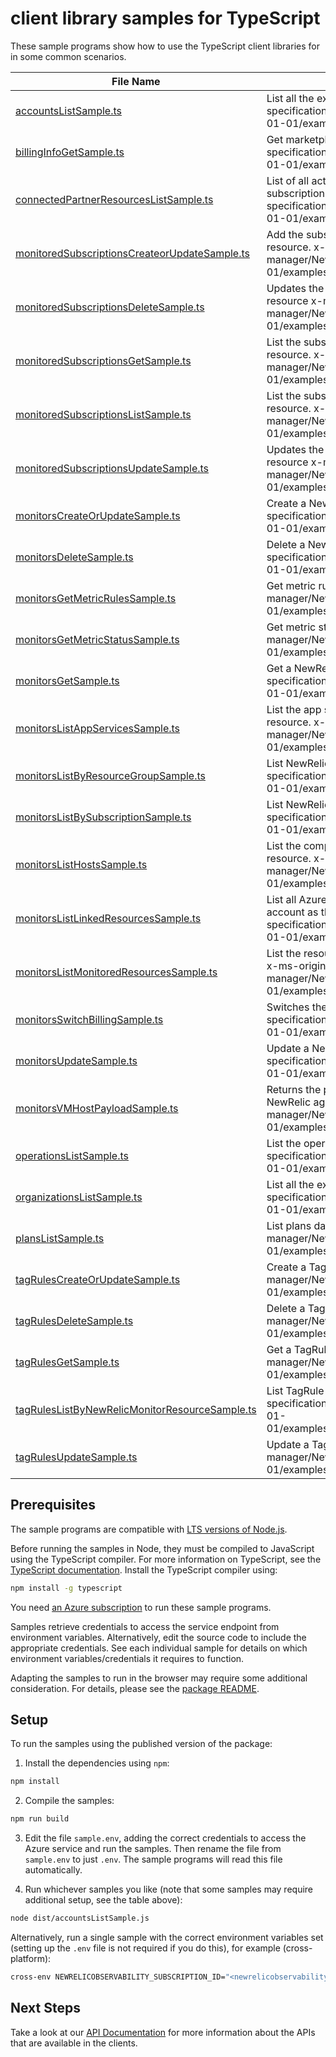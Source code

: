 # client library samples for TypeScript

These sample programs show how to use the TypeScript client libraries for in some common scenarios.

| **File Name**                                                                                 | **Description**                                                                                                                                                                                                                                                     |
| --------------------------------------------------------------------------------------------- | ------------------------------------------------------------------------------------------------------------------------------------------------------------------------------------------------------------------------------------------------------------------- |
| [accountsListSample.ts][accountslistsample]                                                   | List all the existing accounts x-ms-original-file: specification/newrelic/resource-manager/NewRelic.Observability/stable/2024-01-01/examples/Accounts_List_MaximumSet_Gen.json                                                                                      |
| [billingInfoGetSample.ts][billinginfogetsample]                                               | Get marketplace info mapped to the given monitor. x-ms-original-file: specification/newrelic/resource-manager/NewRelic.Observability/stable/2024-01-01/examples/BillingInfo_Get.json                                                                                |
| [connectedPartnerResourcesListSample.ts][connectedpartnerresourceslistsample]                 | List of all active deployments that are associated with the marketplace subscription linked to the given monitor. x-ms-original-file: specification/newrelic/resource-manager/NewRelic.Observability/stable/2024-01-01/examples/ConnectedPartnerResources_List.json |
| [monitoredSubscriptionsCreateorUpdateSample.ts][monitoredsubscriptionscreateorupdatesample]   | Add the subscriptions that should be monitored by the NewRelic monitor resource. x-ms-original-file: specification/newrelic/resource-manager/NewRelic.Observability/stable/2024-01-01/examples/MonitoredSubscriptions_CreateorUpdate.json                           |
| [monitoredSubscriptionsDeleteSample.ts][monitoredsubscriptionsdeletesample]                   | Updates the subscriptions that are being monitored by the NewRelic monitor resource x-ms-original-file: specification/newrelic/resource-manager/NewRelic.Observability/stable/2024-01-01/examples/MonitoredSubscriptions_Delete.json                                |
| [monitoredSubscriptionsGetSample.ts][monitoredsubscriptionsgetsample]                         | List the subscriptions currently being monitored by the NewRelic monitor resource. x-ms-original-file: specification/newrelic/resource-manager/NewRelic.Observability/stable/2024-01-01/examples/MonitoredSubscriptions_Get.json                                    |
| [monitoredSubscriptionsListSample.ts][monitoredsubscriptionslistsample]                       | List the subscriptions currently being monitored by the NewRelic monitor resource. x-ms-original-file: specification/newrelic/resource-manager/NewRelic.Observability/stable/2024-01-01/examples/MonitoredSubscriptions_List.json                                   |
| [monitoredSubscriptionsUpdateSample.ts][monitoredsubscriptionsupdatesample]                   | Updates the subscriptions that are being monitored by the NewRelic monitor resource x-ms-original-file: specification/newrelic/resource-manager/NewRelic.Observability/stable/2024-01-01/examples/MonitoredSubscriptions_Update.json                                |
| [monitorsCreateOrUpdateSample.ts][monitorscreateorupdatesample]                               | Create a NewRelicMonitorResource x-ms-original-file: specification/newrelic/resource-manager/NewRelic.Observability/stable/2024-01-01/examples/Monitors_CreateOrUpdate_MaximumSet_Gen.json                                                                          |
| [monitorsDeleteSample.ts][monitorsdeletesample]                                               | Delete a NewRelicMonitorResource x-ms-original-file: specification/newrelic/resource-manager/NewRelic.Observability/stable/2024-01-01/examples/Monitors_Delete_MaximumSet_Gen.json                                                                                  |
| [monitorsGetMetricRulesSample.ts][monitorsgetmetricrulessample]                               | Get metric rules x-ms-original-file: specification/newrelic/resource-manager/NewRelic.Observability/stable/2024-01-01/examples/Monitors_GetMetricRules_MaximumSet_Gen.json                                                                                          |
| [monitorsGetMetricStatusSample.ts][monitorsgetmetricstatussample]                             | Get metric status x-ms-original-file: specification/newrelic/resource-manager/NewRelic.Observability/stable/2024-01-01/examples/Monitors_GetMetricStatus_MaximumSet_Gen.json                                                                                        |
| [monitorsGetSample.ts][monitorsgetsample]                                                     | Get a NewRelicMonitorResource x-ms-original-file: specification/newrelic/resource-manager/NewRelic.Observability/stable/2024-01-01/examples/Monitors_Get_MaximumSet_Gen.json                                                                                        |
| [monitorsListAppServicesSample.ts][monitorslistappservicessample]                             | List the app service resources currently being monitored by the NewRelic resource. x-ms-original-file: specification/newrelic/resource-manager/NewRelic.Observability/stable/2024-01-01/examples/Monitors_ListAppServices_MaximumSet_Gen.json                       |
| [monitorsListByResourceGroupSample.ts][monitorslistbyresourcegroupsample]                     | List NewRelicMonitorResource resources by resource group x-ms-original-file: specification/newrelic/resource-manager/NewRelic.Observability/stable/2024-01-01/examples/Monitors_ListByResourceGroup_MaximumSet_Gen.json                                             |
| [monitorsListBySubscriptionSample.ts][monitorslistbysubscriptionsample]                       | List NewRelicMonitorResource resources by subscription ID x-ms-original-file: specification/newrelic/resource-manager/NewRelic.Observability/stable/2024-01-01/examples/Monitors_ListBySubscription_MaximumSet_Gen.json                                             |
| [monitorsListHostsSample.ts][monitorslisthostssample]                                         | List the compute vm resources currently being monitored by the NewRelic resource. x-ms-original-file: specification/newrelic/resource-manager/NewRelic.Observability/stable/2024-01-01/examples/Monitors_ListHosts_MaximumSet_Gen.json                              |
| [monitorsListLinkedResourcesSample.ts][monitorslistlinkedresourcessample]                     | List all Azure resources associated to the same NewRelic organization and account as the target resource. x-ms-original-file: specification/newrelic/resource-manager/NewRelic.Observability/stable/2024-01-01/examples/LinkedResources_List.json                   |
| [monitorsListMonitoredResourcesSample.ts][monitorslistmonitoredresourcessample]               | List the resources currently being monitored by the NewRelic monitor resource. x-ms-original-file: specification/newrelic/resource-manager/NewRelic.Observability/stable/2024-01-01/examples/Monitors_ListMonitoredResources_MaximumSet_Gen.json                    |
| [monitorsSwitchBillingSample.ts][monitorsswitchbillingsample]                                 | Switches the billing for NewRelic monitor resource. x-ms-original-file: specification/newrelic/resource-manager/NewRelic.Observability/stable/2024-01-01/examples/Monitors_SwitchBilling_MaximumSet_Gen.json                                                        |
| [monitorsUpdateSample.ts][monitorsupdatesample]                                               | Update a NewRelicMonitorResource x-ms-original-file: specification/newrelic/resource-manager/NewRelic.Observability/stable/2024-01-01/examples/Monitors_Update_MaximumSet_Gen.json                                                                                  |
| [monitorsVMHostPayloadSample.ts][monitorsvmhostpayloadsample]                                 | Returns the payload that needs to be passed in the request body for installing NewRelic agent on a VM. x-ms-original-file: specification/newrelic/resource-manager/NewRelic.Observability/stable/2024-01-01/examples/Monitors_VmHostPayload_MaximumSet_Gen.json     |
| [operationsListSample.ts][operationslistsample]                                               | List the operations for the provider x-ms-original-file: specification/newrelic/resource-manager/NewRelic.Observability/stable/2024-01-01/examples/Operations_List_MaximumSet_Gen.json                                                                              |
| [organizationsListSample.ts][organizationslistsample]                                         | List all the existing organizations x-ms-original-file: specification/newrelic/resource-manager/NewRelic.Observability/stable/2024-01-01/examples/Organizations_List_MaximumSet_Gen.json                                                                            |
| [plansListSample.ts][planslistsample]                                                         | List plans data x-ms-original-file: specification/newrelic/resource-manager/NewRelic.Observability/stable/2024-01-01/examples/Plans_List_MaximumSet_Gen.json                                                                                                        |
| [tagRulesCreateOrUpdateSample.ts][tagrulescreateorupdatesample]                               | Create a TagRule x-ms-original-file: specification/newrelic/resource-manager/NewRelic.Observability/stable/2024-01-01/examples/TagRules_CreateOrUpdate_MaximumSet_Gen.json                                                                                          |
| [tagRulesDeleteSample.ts][tagrulesdeletesample]                                               | Delete a TagRule x-ms-original-file: specification/newrelic/resource-manager/NewRelic.Observability/stable/2024-01-01/examples/TagRules_Delete_MaximumSet_Gen.json                                                                                                  |
| [tagRulesGetSample.ts][tagrulesgetsample]                                                     | Get a TagRule x-ms-original-file: specification/newrelic/resource-manager/NewRelic.Observability/stable/2024-01-01/examples/TagRules_Get_MaximumSet_Gen.json                                                                                                        |
| [tagRulesListByNewRelicMonitorResourceSample.ts][tagruleslistbynewrelicmonitorresourcesample] | List TagRule resources by NewRelicMonitorResource x-ms-original-file: specification/newrelic/resource-manager/NewRelic.Observability/stable/2024-01-01/examples/TagRules_ListByNewRelicMonitorResource_MaximumSet_Gen.json                                          |
| [tagRulesUpdateSample.ts][tagrulesupdatesample]                                               | Update a TagRule x-ms-original-file: specification/newrelic/resource-manager/NewRelic.Observability/stable/2024-01-01/examples/TagRules_Update_MaximumSet_Gen.json                                                                                                  |

## Prerequisites

The sample programs are compatible with [LTS versions of Node.js](https://github.com/nodejs/release#release-schedule).

Before running the samples in Node, they must be compiled to JavaScript using the TypeScript compiler. For more information on TypeScript, see the [TypeScript documentation][typescript]. Install the TypeScript compiler using:

```bash
npm install -g typescript
```

You need [an Azure subscription][freesub] to run these sample programs.

Samples retrieve credentials to access the service endpoint from environment variables. Alternatively, edit the source code to include the appropriate credentials. See each individual sample for details on which environment variables/credentials it requires to function.

Adapting the samples to run in the browser may require some additional consideration. For details, please see the [package README][package].

## Setup

To run the samples using the published version of the package:

1. Install the dependencies using `npm`:

```bash
npm install
```

2. Compile the samples:

```bash
npm run build
```

3. Edit the file `sample.env`, adding the correct credentials to access the Azure service and run the samples. Then rename the file from `sample.env` to just `.env`. The sample programs will read this file automatically.

4. Run whichever samples you like (note that some samples may require additional setup, see the table above):

```bash
node dist/accountsListSample.js
```

Alternatively, run a single sample with the correct environment variables set (setting up the `.env` file is not required if you do this), for example (cross-platform):

```bash
cross-env NEWRELICOBSERVABILITY_SUBSCRIPTION_ID="<newrelicobservability subscription id>" node dist/accountsListSample.js
```

## Next Steps

Take a look at our [API Documentation][apiref] for more information about the APIs that are available in the clients.

[accountslistsample]: https://github.com/Azure/azure-sdk-for-js/blob/main/sdk/newrelicobservability/arm-newrelicobservability/samples/v1/typescript/src/accountsListSample.ts
[billinginfogetsample]: https://github.com/Azure/azure-sdk-for-js/blob/main/sdk/newrelicobservability/arm-newrelicobservability/samples/v1/typescript/src/billingInfoGetSample.ts
[connectedpartnerresourceslistsample]: https://github.com/Azure/azure-sdk-for-js/blob/main/sdk/newrelicobservability/arm-newrelicobservability/samples/v1/typescript/src/connectedPartnerResourcesListSample.ts
[monitoredsubscriptionscreateorupdatesample]: https://github.com/Azure/azure-sdk-for-js/blob/main/sdk/newrelicobservability/arm-newrelicobservability/samples/v1/typescript/src/monitoredSubscriptionsCreateorUpdateSample.ts
[monitoredsubscriptionsdeletesample]: https://github.com/Azure/azure-sdk-for-js/blob/main/sdk/newrelicobservability/arm-newrelicobservability/samples/v1/typescript/src/monitoredSubscriptionsDeleteSample.ts
[monitoredsubscriptionsgetsample]: https://github.com/Azure/azure-sdk-for-js/blob/main/sdk/newrelicobservability/arm-newrelicobservability/samples/v1/typescript/src/monitoredSubscriptionsGetSample.ts
[monitoredsubscriptionslistsample]: https://github.com/Azure/azure-sdk-for-js/blob/main/sdk/newrelicobservability/arm-newrelicobservability/samples/v1/typescript/src/monitoredSubscriptionsListSample.ts
[monitoredsubscriptionsupdatesample]: https://github.com/Azure/azure-sdk-for-js/blob/main/sdk/newrelicobservability/arm-newrelicobservability/samples/v1/typescript/src/monitoredSubscriptionsUpdateSample.ts
[monitorscreateorupdatesample]: https://github.com/Azure/azure-sdk-for-js/blob/main/sdk/newrelicobservability/arm-newrelicobservability/samples/v1/typescript/src/monitorsCreateOrUpdateSample.ts
[monitorsdeletesample]: https://github.com/Azure/azure-sdk-for-js/blob/main/sdk/newrelicobservability/arm-newrelicobservability/samples/v1/typescript/src/monitorsDeleteSample.ts
[monitorsgetmetricrulessample]: https://github.com/Azure/azure-sdk-for-js/blob/main/sdk/newrelicobservability/arm-newrelicobservability/samples/v1/typescript/src/monitorsGetMetricRulesSample.ts
[monitorsgetmetricstatussample]: https://github.com/Azure/azure-sdk-for-js/blob/main/sdk/newrelicobservability/arm-newrelicobservability/samples/v1/typescript/src/monitorsGetMetricStatusSample.ts
[monitorsgetsample]: https://github.com/Azure/azure-sdk-for-js/blob/main/sdk/newrelicobservability/arm-newrelicobservability/samples/v1/typescript/src/monitorsGetSample.ts
[monitorslistappservicessample]: https://github.com/Azure/azure-sdk-for-js/blob/main/sdk/newrelicobservability/arm-newrelicobservability/samples/v1/typescript/src/monitorsListAppServicesSample.ts
[monitorslistbyresourcegroupsample]: https://github.com/Azure/azure-sdk-for-js/blob/main/sdk/newrelicobservability/arm-newrelicobservability/samples/v1/typescript/src/monitorsListByResourceGroupSample.ts
[monitorslistbysubscriptionsample]: https://github.com/Azure/azure-sdk-for-js/blob/main/sdk/newrelicobservability/arm-newrelicobservability/samples/v1/typescript/src/monitorsListBySubscriptionSample.ts
[monitorslisthostssample]: https://github.com/Azure/azure-sdk-for-js/blob/main/sdk/newrelicobservability/arm-newrelicobservability/samples/v1/typescript/src/monitorsListHostsSample.ts
[monitorslistlinkedresourcessample]: https://github.com/Azure/azure-sdk-for-js/blob/main/sdk/newrelicobservability/arm-newrelicobservability/samples/v1/typescript/src/monitorsListLinkedResourcesSample.ts
[monitorslistmonitoredresourcessample]: https://github.com/Azure/azure-sdk-for-js/blob/main/sdk/newrelicobservability/arm-newrelicobservability/samples/v1/typescript/src/monitorsListMonitoredResourcesSample.ts
[monitorsswitchbillingsample]: https://github.com/Azure/azure-sdk-for-js/blob/main/sdk/newrelicobservability/arm-newrelicobservability/samples/v1/typescript/src/monitorsSwitchBillingSample.ts
[monitorsupdatesample]: https://github.com/Azure/azure-sdk-for-js/blob/main/sdk/newrelicobservability/arm-newrelicobservability/samples/v1/typescript/src/monitorsUpdateSample.ts
[monitorsvmhostpayloadsample]: https://github.com/Azure/azure-sdk-for-js/blob/main/sdk/newrelicobservability/arm-newrelicobservability/samples/v1/typescript/src/monitorsVMHostPayloadSample.ts
[operationslistsample]: https://github.com/Azure/azure-sdk-for-js/blob/main/sdk/newrelicobservability/arm-newrelicobservability/samples/v1/typescript/src/operationsListSample.ts
[organizationslistsample]: https://github.com/Azure/azure-sdk-for-js/blob/main/sdk/newrelicobservability/arm-newrelicobservability/samples/v1/typescript/src/organizationsListSample.ts
[planslistsample]: https://github.com/Azure/azure-sdk-for-js/blob/main/sdk/newrelicobservability/arm-newrelicobservability/samples/v1/typescript/src/plansListSample.ts
[tagrulescreateorupdatesample]: https://github.com/Azure/azure-sdk-for-js/blob/main/sdk/newrelicobservability/arm-newrelicobservability/samples/v1/typescript/src/tagRulesCreateOrUpdateSample.ts
[tagrulesdeletesample]: https://github.com/Azure/azure-sdk-for-js/blob/main/sdk/newrelicobservability/arm-newrelicobservability/samples/v1/typescript/src/tagRulesDeleteSample.ts
[tagrulesgetsample]: https://github.com/Azure/azure-sdk-for-js/blob/main/sdk/newrelicobservability/arm-newrelicobservability/samples/v1/typescript/src/tagRulesGetSample.ts
[tagruleslistbynewrelicmonitorresourcesample]: https://github.com/Azure/azure-sdk-for-js/blob/main/sdk/newrelicobservability/arm-newrelicobservability/samples/v1/typescript/src/tagRulesListByNewRelicMonitorResourceSample.ts
[tagrulesupdatesample]: https://github.com/Azure/azure-sdk-for-js/blob/main/sdk/newrelicobservability/arm-newrelicobservability/samples/v1/typescript/src/tagRulesUpdateSample.ts
[apiref]: https://learn.microsoft.com/javascript/api/@azure/arm-newrelicobservability?view=azure-node-preview
[freesub]: https://azure.microsoft.com/free/
[package]: https://github.com/Azure/azure-sdk-for-js/tree/main/sdk/newrelicobservability/arm-newrelicobservability/README.md
[typescript]: https://www.typescriptlang.org/docs/home.html
